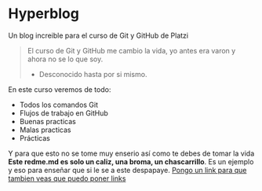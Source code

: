 # Hyperblog
Un blog increible para el curso de Git y GitHub de Platzi
> El curso de Git y GitHub me cambio la vida, yo antes era varon y ahora no se lo que soy. 
> - Desconocido hasta por si mismo.

En este curso veremos de todo:
* Todos los comandos Git 
* Flujos de trabajo en GitHub
* Buenas practicas
* Malas practicas
* Prácticas

Y para que esto no se tome muy enserio así como te debes de tomar la vida **Este redme.md es solo un caliz, una broma, un chascarrillo**. Es un ejemplo y eso para enseñar que si le se a este despapaye. [Pongo un link para que tambien veas que puedo poner links](http://https://github.com/jaredgzz/hyperblog/tree/main "Pongo un link para que tambien veas que puedo poner links")
